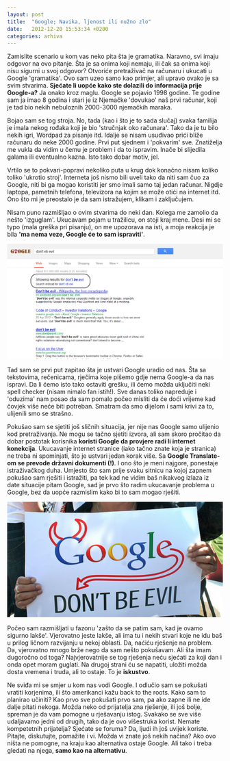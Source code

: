 ```yaml
---
layout: post
title:  "Google; Navika, ljenost ili nužno zlo"
date:   2012-12-20 15:53:34 +0200
categories: arhiva
---
```

Zamislite scenario u kom vas neko pita šta je gramatika. Naravno, svi imaju odgovor na ovo pitanje. Šta je sa onima koji nemaju, ili čak sa onima koji nisu sigurni u svoj odgovor? Otvoriće pretraživač na računaru i ukucati u Google 'gramatika'. Ovo sam uzeo samo kao primjer, ali upravo ovako je sa svim stvarima. **Sjećate li uopće kako ste dolazili do informacija prije Google-a?** Ja onako kroz maglu. Google se pojavio 1998 godine. Te godine sam ja imao 8 godina i stari je iz Njemačke 'dovukao' naš prvi računar, koji je tad bio nekih nebuloznih 2000-3000 njemačkih maraka.

Bojao sam se tog stroja. No, tada (kao i što je to sada slučaj) svaka familija je imala nekog rođaka koji je bio 'stručnjak oko računara'. Tako da je tu bilo nekih igri, Wordpad za pisanje itd. Idalje se nisam usuđivao prići bliže računaru do neke 2000 godine. Prvi put sjednem i 'pokvarim' sve. Znatiželja me vukla da vidim u čemu je problem i da to ispravim. Inače bi slijedila galama ili eventualno kazna. Isto tako dobar motiv, jel.

Vrtilo se to pokvari-popravi nekoliko puta u krug dok konačno nisam koliko toliko 'ukrotio stroj'. Interneta još nismo bili uveli tako da niti sam čuo za Google, niti bi ga mogao koristiti jer smo imali samo taj jedan računar. Nigdje laptopa, pametnih telefona, televizora na kojim se može otići na internet itd. Ono što mi je preostalo je da sam istražujem, klikam i zaključujem.

Nisam puno razmišljao o ovim stvarima do neki dan. Kolega me zamolio da nešto 'izguglam'. Ukucavam pojam u tražilicu, on stoji kraj mene. Desi mi se typo (mala greška pri pisanju), on me upozorava na isti, a moja reakcija je bila **'ma nema veze, Google će to sam ispraviti'**.

<img src="/assets/google_evil_1.png" width="600" />

Tad sam se prvi put zapitao šta je ustvari Google uradio od nas. Šta sa tekstovima, rečenicama, rječima koje pišemo gdje nema Google-a da nas ispravi. Da li ćemo isto tako ostaviti grešku, ili ćemo možda uključiti neki spell checker (nisam nimalo fan istih!). Sve danas toliko napreduje i 'oduzima' nam posao da sam pomalo počeo misliti da će doći vrijeme kad čovjek više neće biti potreban. Smatram da smo dijelom i sami krivi za to, ulijenili smo se strašno.

Pokušao sam se sjetiti još sličnih situacija, jer nije nas Google samo ulijenio kod pretraživanja. Ne mogu se tačno sjetiti izvora, ali sam skoro pročitao da dobar postotak korisnika **koristi Google da provjere radi li internet konekcija**. Ukucavanje internet stranice (iako tačno znate koja je stranica) ne treba ni spominjati, što je ustvari jedan korak više. Sa **Google Translate-om se prevode državni dokumenti (!)**. I ono što je meni najgore, ponestaje istraživačkog duha. Umjesto što sam prije svaku sitnicu na kojoj zapnem pokušao sam rješiti i istražiti, pa tek kad ne vidim baš nikakvog izlaza iz date situacije pitam Google, sad je prvo što radim ukucavanje problema u Google, bez da uopće razmislim kako bi to sam mogao rješiti.

<img src="/assets/google_evil_2.jpg" width="600" />

Počeo sam razmišljati u fazonu 'zašto da se patim sam, kad je ovamo sigurno lakše'. Vjerovatno jeste lakše, ali ima tu i nekih stvari koje ne idu baš u prilog ličnom razvijanju u nekoj oblasti. Da, naćiću rješenje na problem. Da, vjerovatno mnogo brže nego da sam nešto pokušavam. Ali šta imam dugoročno od toga? Najvjerovatnije se tog rješenja neću sjećati za koji dan i onda opet moram guglati. Na drugoj strani ću se napatiti, uložiti možda dosta vremena i truda, ali to ostaje. To je **iskustvo**.

Ne sviđa mi se smjer u kom nas vodi Google. I odlučio sam se pokušati vratiti korjenima, ili što amerikanci kažu back to the roots. Kako sam to planirao učiniti? Kao prvo sve pokušati prvo sam, pa ako zapne ili ne ide dalje pitati nekoga. Možda neko od prijatelja zna rješenje, ili još bolje, spreman je da vam pomogne u rješavanju istog. Svakako se sve više udaljavamo jedni od drugih, tako da je ovo višestruka korist. Nemate kompetetnih prijatelja? Sjećate se foruma? Da, ljudi ih još uvijek koriste. Pitajte, diskutujte, pomažite i vi. Možda vi znate još nekih načina? Ako ovo ništa ne pomogne, na kraju kao alternativa ostaje Google. Ali tako i treba gledati na njega, **samo kao na alternativu**.
